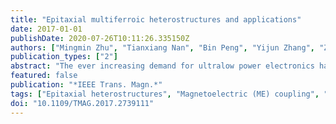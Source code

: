 ```yaml
---
title: "Epitaxial multiferroic heterostructures and applications"
date: 2017-01-01
publishDate: 2020-07-26T10:11:26.335150Z
authors: ["Mingmin Zhu", "Tianxiang Nan", "Bin Peng", "Yijun Zhang", "Ziyao Zhou", "Xi Yang", "Wei Ren", "Nian X. Sun", "Ming Liu"]
publication_types: ["2"]
abstract: "The ever increasing demand for ultralow power electronics has propelled the exploration of novel multiferroics for realizing voltage control of magnetism in an energy efficient manner. Epitaxial multiferroic heterostructures, possessing a strong latticecoupled mechanical interface and allowing an electric field (E-field) significantly modulating spin, charge, lattice, and orbital order parameters, have drawn much attention for creating novel magnetoelectric (ME) coupling effects. In this paper, we review the recent progress on control of ME properties in epitaxial multiferroic heterostructures, including their novel physical properties, various strong interfacial ME interactions, and potential applications. Meanwhile, the essential interfacial couplings, allowing cross-tuning of lattice and charge-coupled parameters, have been extensively reviewed. Electric tuning of magnetism in epitaxial multiferroic heterostructures provides a great platform to develop lightweight, compact, and energy-efficient spintronic or electronic devices."
featured: false
publication: "*IEEE Trans. Magn.*"
tags: ["Epitaxial heterostructures", "Magnetoelectric (ME) coupling", "Multiferroics"]
doi: "10.1109/TMAG.2017.2739111"
---
```


